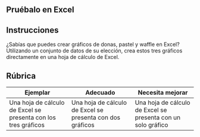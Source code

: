 ## Pruébalo en Excel

## Instrucciones

¿Sabías que puedes crear gráficos de donas, pastel y waffle en Excel? Utilizando un conjunto de datos de su elección, crea estos tres gráficos directamente en una hoja de cálculo de Excel.

## Rúbrica

| Ejemplar | Adecuado | Necesita mejorar
| ------------------------------------------------------- | ------------------------------------------------- | ------------------------------------------------------ |
| Una hoja de cálculo de Excel se presenta con los tres gráficos | Una hoja de cálculo de Excel se presenta con dos gráficos | Una hoja de cálculo de Excel se presenta con un solo gráfico |